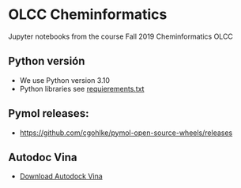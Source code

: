# OLCC Cheminformatics

 Jupyter notebooks from the course Fall 2019 Cheminformatics OLCC

## Python versión
- We use Python version 3.10
- Python libraries see [requierements.txt](requirements.txt)

## Pymol releases:
- https://github.com/cgohlke/pymol-open-source-wheels/releases

## Autodoc Vina
- [Download Autodock Vina](https://vina.scripps.edu/downloads/)
